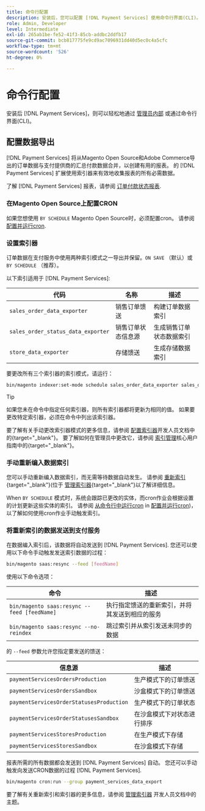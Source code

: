 ```yaml
---
title: 命令行配置
description: 安装后，您可以配置 [!DNL Payment Services] 使用命令行界面(CLI)。
role: Admin, Developer
level: Intermediate
exl-id: 265ab1be-fe52-41f3-85cb-addbc2ddfb17
source-git-commit: bcb817775fe9cd9ac7096931dd40d5ec0c4a5cfc
workflow-type: tm+mt
source-wordcount: '526'
ht-degree: 0%

---
```


# 命令行配置

安装后 [!DNL Payment Services]，则可以轻松地通过 [管理员内部](configure-admin.md) 或通过命令行界面(CLI)。

## 配置数据导出

[!DNL Payment Services] 将从Magento Open Source和Adobe Commerce导出的订单数据与支付提供商的汇总付款数据合并，以创建有用的报表。 的 [!DNL Payment Services] 扩展使用索引器来有效地收集报表的所有必需数据。

了解 [!DNL Payment Services] 报表，请参阅 [订单付款状态报表](order-payment-status.md#data-used-in-the-report).

### 在Magento Open Source上配置CRON

如果您想使用 `BY SCHEDULE` Magento Open Source时，必须配置cron。 请参阅 [配置并运行cron](https://devdocs.magento.com/guides/v2.4/config-guide/cli/config-cli-subcommands-cron.html).

### 设置索引器

订单数据在支付服务中使用两种索引模式之一导出并保留。`ON SAVE` （默认）或 `BY SCHEDULE` （推荐）。

以下索引适用于 [!DNL Payment Services]:

| 代码 | 名称 | 描述 |
|    ---    |  ---  |  ---  |
| `sales_order_data_exporter` | 销售订单馈送 | 构建订单数据索引 |
| `sales_order_status_data_exporter` | 销售订单状态信息源 | 生成销售订单状态数据索引 |
| `store_data_exporter` | 存储馈送 | 生成存储数据索引 |

要更改所有三个索引器的索引模式，请运行：

```bash
bin/magento indexer:set-mode schedule sales_order_data_exporter sales_order_status_data_exporter store_data_exporter
```

>[!TIP]
>
>如果您未在命令中指定任何索引器，则所有索引器都将更新为相同的值。 如果要更改特定索引器，必须在命令中列出该索引器。

要了解有关手动更改索引器模式的更多信息，请参阅 [配置索引器](https://devdocs.magento.com/guides/v2.4/config-guide/cli/config-cli-subcommands-index.html#configure-indexers)开发人员文档中的{target=&quot;_blank&quot;}。 要了解如何在管理员中更改它，请参阅 [索引管理](https://docs.magento.com/user-guide/system/index-management.html#change-the-index-mode)核心用户指南中的{target=&quot;_blank&quot;}。

### 手动重新编入数据索引

您可以手动重新编入数据索引，而无需等待数据自动发生。 请参阅 [重新索引](https://devdocs.magento.com/guides/v2.4/config-guide/cli/config-cli-subcommands-index.html#reindex){target=&quot;_blank&quot;}(位于 [管理索引器](https://devdocs.magento.com/guides/v2.4/config-guide/cli/config-cli-subcommands-index.html){target=&quot;_blank&quot;}以了解详细信息。

When `BY SCHEDULE` 模式时，系统会跟踪已更改的实体，而cron作业会根据设置的计划更新这些实体的索引。 请参阅 [从命令行中运行cron](https://devdocs.magento.com/guides/v2.4/config-guide/cli/config-cli-subcommands-cron.html#config-cli-cron-group-run) in [配置并运行cron](https://devdocs.magento.com/guides/v2.4/config-guide/cli/config-cli-subcommands-cron.html))，以了解如何使用cron作业手动触发索引。

### 将重新索引的数据发送到支付服务

在数据编入索引后，该数据将自动发送到 [!DNL Payment Services]. 您还可以使用以下命令手动触发发送索引数据的过程：

```bash
bin/magento saas:resync --feed [feedName]
```

使用以下命令选项：

| 命令 | 描述 |
|  ---  |  ---  |
| `bin/magento saas:resync --feed [feedName]` | 执行指定馈送的重新索引，并将其发送到相应的服务 |
| `bin/magento saas:resync --no-reindex` | 跳过索引并从索引发送未同步的数据 |

的 `--feed` 参数允许您指定要发送的馈送：

| 信息源 | 描述 |
|  ---  |  ---  |
| `paymentServicesOrdersProduction` | 生产模式下的订单馈送 |
| `paymentServicesOrdersSandbox` | 沙盒模式下的订单馈送 |
| `paymentServicesOrderStatusesProduction` | 生产模式下的订单状态 |
| `paymentServicesOrderStatusesSandbox` | 在沙盒模式下对状态进行排序 |
| `paymentServicesStoresProduction` | 在生产模式下存储 |
| `paymentServicesStoresSandbox` | 在沙盒模式下存储 |

报表所需的所有数据都会发送到 [!DNL Payment Services] 自动。 您还可以手动触发向发送CRON数据的过程 [!DNL Payment Services].

```bash
bin/magento cron:run --group payment_services_data_export
```

要了解有关重新索引和索引器的更多信息，请参阅 [管理索引器](https://devdocs.magento.com/guides/v2.4/config-guide/cli/config-cli-subcommands-index.html) 开发人员文档中的主题。
